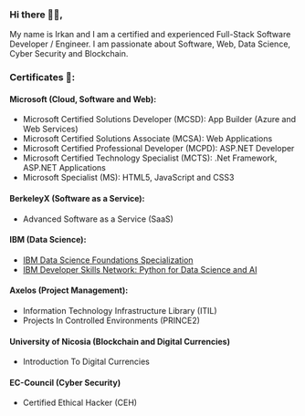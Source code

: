 ### Hi there 👋🏻,

My name is Irkan and I am a certified and experienced Full-Stack Software Developer / Engineer. I am passionate about Software, Web, Data Science, Cyber Security and Blockchain.

### Certificates 📜:

#### Microsoft (Cloud, Software and Web):
- Microsoft Certified Solutions Developer (MCSD): App Builder (Azure and Web Services)
- Microsoft Certified Solutions Associate (MCSA): Web Applications
- Microsoft Certified Professional Developer (MCPD): ASP.NET Developer
- Microsoft Certified Technology Specialist (MCTS): .Net Framework, ASP.NET Applications
- Microsoft Specialist (MS): HTML5, JavaScript and CSS3

#### BerkeleyX (Software as a Service):
- Advanced Software as a Service (SaaS)

#### IBM (Data Science):
- [IBM Data Science Foundations Specialization](https://www.youracclaim.com/badges/9615b66c-84dd-419f-bd40-c3cc0b4dd6a3)
- [IBM Developer Skills Network: Python for Data Science and AI](https://www.youracclaim.com/badges/9731f3e6-db84-44fd-b5c9-98f8a312d99e)

#### Axelos (Project Management):
- Information Technology Infrastructure Library (ITIL)
- Projects In Controlled Environments (PRINCE2)

#### University of Nicosia (Blockchain and Digital Currencies)
- Introduction To Digital Currencies


#### EC-Council (Cyber Security)
- Certified Ethical Hacker (CEH)



